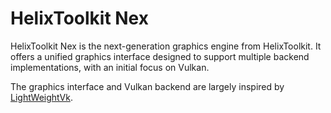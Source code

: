 # HelixToolkit Nex

HelixToolkit Nex is the next-generation graphics engine from HelixToolkit. It offers a unified graphics interface designed to support multiple backend implementations, with an initial focus on Vulkan.

The graphics interface and Vulkan backend are largely inspired by [LightWeightVk](https://github.com/corporateshark/lightweightvk).
